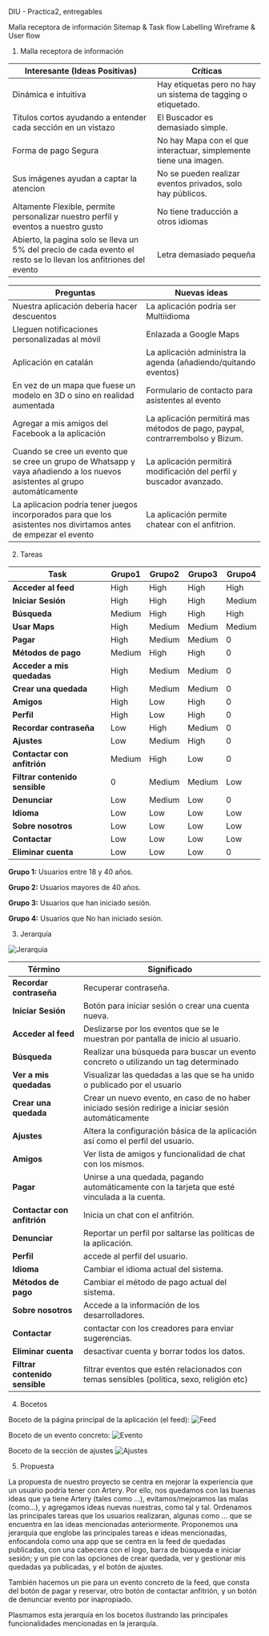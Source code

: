 DIU - Practica2, entregables

Malla receptora de información 
Sitemap & Task flow 
Labelling 
Wireframe & User flow 

1. Malla receptora de información

**Interesante (Ideas Positivas)** | **Críticas**
| ------------- | -------
  Dinámica e intuitiva |  Hay etiquetas pero no hay un sistema de tagging o etiquetado.
  Títulos cortos ayudando a entender cada sección en un vistazo | El Buscador es demasiado simple.
  Forma de pago Segura |  No hay Mapa con el que interactuar, simplemente tiene una imagen.
   Sus imágenes ayudan a captar la atencion |  No se pueden realizar eventos privados, solo hay públicos.  
  Altamente Flexible, permite personalizar nuestro perfil y eventos a nuestro gusto | No tiene traducción a otros idiomas
   Abierto, la pagina solo se lleva un 5% del precio de cada evento el resto se lo llevan los anfitriones del evento |   Letra demasiado pequeña    
   
   
  **Preguntas** | **Nuevas ideas**
| ------------- | -------
  Nuestra aplicación debería hacer descuentos |  La aplicación podría ser Multiidioma
  Lleguen notificaciones personalizadas al móvil |  Enlazada a  Google Maps
  Aplicación en catalán |  La aplicación administra la agenda (añadiendo/quitando eventos)
  En vez de un mapa que fuese un modelo en 3D o sino en realidad aumentada |  Formulario de contacto para asistentes al evento
  Agregar a mis amigos del Facebook a la aplicación  | La aplicación permitirá mas métodos de pago, paypal, contrarrembolso y Bizum.
   Cuando se cree un evento que se cree un grupo de Whatsapp y vaya añadiendo a los nuevos asistentes al grupo automáticamente | La aplicación permitirá modificación del perfil y buscador avanzado.
  La aplicacion podría tener juegos incorporados para que los asistentes nos divirtamos antes de empezar el evento | La aplicación permite chatear con el anfitrion.

  
2. Tareas

  **Task** | **Grupo1**  | **Grupo2** | **Grupo3** | **Grupo4**
  | ------------- | ------- | ------- | ------- | ------- 
   **Acceder al feed** | High     | High   | High | High
   **Iniciar Sesión** | High     | High   | High | Medium
   **Búsqueda**   | Medium  | High | High | High
   **Usar Maps**           | High  | Medium    | Medium | Medium
   **Pagar** | High     | Medium   | Medium | 0
   **Métodos de pago** | Medium     | High   | High | 0 
   **Acceder a mis quedadas** | High     | Medium   | Medium | 0
   **Crear una quedada** | High     | Medium   | Medium | 0
   **Amigos** | High     | Low   | High | 0
   **Perfil** | High     | Low   | High | 0
   **Recordar contraseña** | Low     | High   | Medium | 0
   **Ajustes** | Low     | Medium   | High | 0
   **Contactar con anfitrión** | Medium     | High   | Low | 0
   **Filtrar contenido sensible** | 0     | Medium   | Medium | Low
   **Denunciar** | Low     | Medium   | Low | 0
   **Idioma** | Low     | Low   | Low | Low
   **Sobre nosotros** | Low     | Low   | Low | Low
   **Contactar** | Low     | Low   | Low | Low
   **Eliminar cuenta** | Low     | Low   | Low | 0
  

  **Grupo 1:** Usuarios entre 18 y 40 años.
  
  **Grupo 2:** Usuarios mayores de 40 años.
  
  **Grupo 3:** Usuarios que han iniciado sesión.
  
  **Grupo 4:** Usuarios que No han iniciado sesión.


  
3. Jerarquía

![Jerarquia](../img/jerarquia2.jpg)

**Término** | **Significado**     
| ------------- | -------
  **Recordar contraseña** |  Recuperar contraseña.
  **Iniciar Sesión** | Botón para iniciar sesión o crear una cuenta nueva.
  **Acceder al feed** | Deslizarse por los eventos que se le muestran por pantalla de inicio al usuario. 
  **Búsqueda**   | Realizar una búsqueda para buscar un evento concreto o utilizando un tag determinado
  **Ver a mis quedadas** | Visualizar las quedadas a las que se ha unido o publicado por el usuario
  **Crear una quedada** | Crear un nuevo evento, en caso de no haber iniciado sesión redirige a iniciar sesión automáticamente
  **Ajustes** | Altera la configuración básica de la aplicación así como el perfil del usuario.
  **Amigos** | Ver lista de amigos y funcionalidad de chat con los mismos.
  **Pagar** | Unirse a una quedada, pagando automáticamente con la tarjeta que esté vinculada a la cuenta.
  **Contactar con anfitrión** | Inicia un chat con el anfitrión.
  **Denunciar** | Reportar un perfil por saltarse las políticas de la aplicación.
  **Perfil** | accede al perfil del usuario.
  **Idioma** | Cambiar el idioma actual del sistema.
  **Métodos de pago** | Cambiar el método de pago actual del sistema.
  **Sobre nosotros** | Accede a la información de los desarrolladores.
  **Contactar** | contactar con los creadores para enviar sugerencias.
  **Eliminar cuenta** | desactivar cuenta y borrar todos los datos.
  **Filtrar contenido sensible** | filtrar eventos que estén relacionados con temas sensibles (politica, sexo, religión etc)
  
4. Bocetos

Boceto de la página principal de la aplicación (el feed):
![Feed](../img/boceto1.jpg)

Boceto de un evento concreto:
![Evento](../img/boceto2.jpg)

Boceto de la sección de ajustes
![Ajustes](../img/boceto3.jpg)


5. Propuesta

La propuesta de nuestro proyecto se centra en mejorar la experiencia que un usuario podría tener con Artery. Por ello, nos quedamos con las buenas ideas que ya tiene Artery (tales como ...), evitamos/mejoramos las malas (como...), y agregamos ideas nuevas nuestras, como tal y tal. Ordenamos las principales tareas que los usuarios realizaran, algunas como ... que se encuentra en las ideas mencionadas anteriormente.
Proponemos una jerarquía que englobe las principales tareas e ideas mencionadas, enfocandola como  una app que se centra en la feed de quedadas publicadas, con una cabecera con el logo, barra de búsqueda e iniciar sesión; y un pie con las opciones de crear quedada, ver y gestionar mis quedadas ya publicadas, y el botón de ajustes.

También hacemos un pie para un evento concreto de la feed, que consta del botón de pagar y reservar, otro botón de contactar anfitrión, y un botón de denunciar evento por inapropiado.

Plasmamos esta jerarquía en los bocetos ilustrando las principales funcionalidades mencionadas en la jerarquía.

